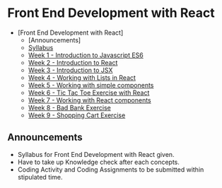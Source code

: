 # Front End Development with React

- [Front End Development with React]
  - [Announcements]
  - [Syllabus](./syllabus/Front%20end%20development%20with%20React.pdf)
  - [Week 1 - Introduction to Javascript ES6](./week_1/week_1.md)
  - [Week 2 - Introduction to React](./week_2/week_2.md)
  - [Week 3 - Introduction to JSX](./week_3/week3.md)
  - [Week 4 - Working with Lists in React](./week_4/week4.md)
  - [Week 5 - Working with simple components](./week_5/week5.md)
  - [Week 6 - Tic Tac Toe Exercise with React](./week_6/week6.md)
  - [Week 7 - Working with React components](./week_7/week7.md)
  - [Week 8 - Bad Bank Exercise](./week_8/week8.md)
  - [Week 9 - Shopping Cart Exercise](./week_9/week9.md)
  
 

## Announcements
- Syllabus for Front End Development with React given.
- Have to take up  Knowledge check after each concepts.
- Coding Activity and Coding Assignments to be submitted within stipulated time.



